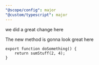```yaml
---
"@scope/config": major
"@custom/typescript": major
---
```


we did a great change here


The new method is gonna look great here

```
export function doSomething() {
	return sumStuff(2, 4);
}
```